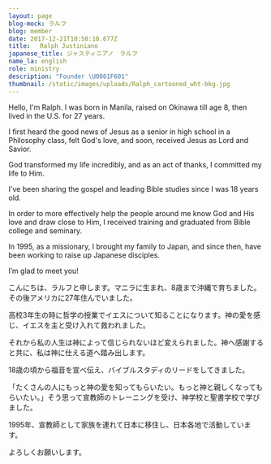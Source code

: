 ```yaml
---
layout: page
blog-mock: ラルフ
blog: member
date: 2017-12-21T10:58:10.677Z
title: 　Ralph Justiniano
japanese_title: ジャスティニアノ　ラルフ
name_la: english
role: ministry
description: "Founder \U0001F601"
thumbnail: /static/images/uploads/Ralph_cartooned_wht-bkg.jpg
---
```

Hello, I'm Ralph. I was born in Manila, raised on Okinawa till age 8, then lived in the U.S. for 27 years.

I first heard the good news of Jesus as a senior in high school in a Philosophy class, felt God's love, and soon, received Jesus as Lord and Savior.

God transformed my life incredibly, and as an act of thanks, I committed my life to Him.

I've been sharing the gospel and leading Bible studies since I was 18 years old.

In order to more effectively help the people around me know God and His love and draw close to Him, I received training and graduated from Bible college and seminary.

In 1995, as a missionary, I brought my family to Japan, and since then, have been working to raise up Japanese disciples.

I’m glad to meet you!

こんにちは、ラルフと申します。マニラに生まれ、8歳まで沖縄で育ちました。その後アメリカに27年住んでいました。

高校3年生の時に哲学の授業でイエスについて知ることになります。神の愛を感じ、イエスを主と受け入れて救われました。

それから私の人生は神によって信じられないほど変えられました。神へ感謝すると共に、私は神に仕える道へ踏み出します。

18歳の頃から福音を宣べ伝え、バイブルスタディのリードをしてきました。

「たくさんの人にもっと神の愛を知ってもらいたい。もっと神と親しくなってもらいたい。」そう思って宣教師のトレーニングを受け、神学校と聖書学校で学びました。

1995年、宣教師として家族を連れて日本に移住し、日本各地で活動しています。

よろしくお願いします。
